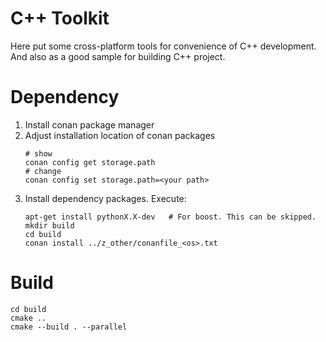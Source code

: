 # C++ Toolkit
Here put some cross-platform tools for convenience of C++ development. And also as a good sample for building C++ project.

# Dependency
1. Install conan package manager
2. Adjust installation location of conan packages
    ```shell
    # show
    conan config get storage.path
    # change
    conan config set storage.path=<your path>
    ```
3. Install dependency packages. Execute:
    ```shell
    apt-get install pythonX.X-dev   # For boost. This can be skipped.
    mkdir build
    cd build
    conan install ../z_other/conanfile_<os>.txt
    ```

# Build
```shell
cd build
cmake ..
cmake --build . --parallel
```
